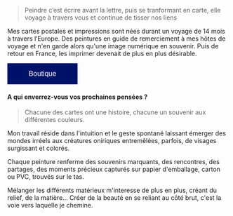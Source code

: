 <style> 
  button {
    background-color: #001169;  
    border: none; 
    color: white; 
    padding: 15px 32px; 
    text-align: center; 
    text-decoration: none; 
    display: inline-block; 
    font-size: 16px; 
    margin: 0;
    width: 10em; 
    cursor: pointer; 
  }
  .button {
    border: none;
  }
</style>

> Peindre c’est écrire avant la lettre, puis se tranformant en carte, elle voyage à travers vous et continue de tisser nos liens

Mes cartes postales et impressions sont nées durant un voyage de 14 mois à travers l’Europe. 
Des peintures en guide de remerciement à mes hôtes de voyage et n'en garde alors qu'une image numérique en souvenir.
Puis de retour en France, les imprimer devenait de plus en plus désirable.

<a class="button" href="https://boutique.peintureresonnante.fr" target="_blank" >
<button>Boutique</button>
</a>

#### A qui enverrez-vous vos prochaines pensées ?

> Chacune des cartes ont une histoire, 
> chacune un souvenir aux différentes couleurs.

Mon travail réside dans l'intuition et le geste spontané laissant émerger des mondes irréels aux créatures oniriques entremêlées, parfois, de visages surgissant et colorés.

Chaque peinture renferme des souvenirs marquants, des rencontres, des partages, des moments précieux capturés sur papier d'emballage, carton ou PVC, trouvés sur le tas.

Mélanger les différents matérieux m'interesse de plus en plus, créant du relief, de la matière... Créer de la beauté en se reliant au côté brut, c'est la voie vers laquelle je chemine.

